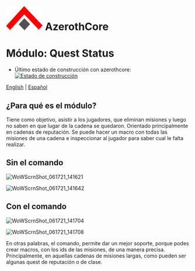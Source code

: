 # ![logo](https://raw.githubusercontent.com/azerothcore/azerothcore.github.io/master/images/logo-github.png) AzerothCore

# Módulo: Quest Status

- Último estado de construcción con azerothcore: [![Estado de construcción](https://github.com/pangolp/mod-quest-status/workflows/core-build/badge.svg?branch=master&event=push)](https://github.com/pangolp/mod-quest-status)

[English](README.md) | [Español](README_ES.md)

## ¿Para qué es el módulo?

Tiene como objetivo, asistir a los jugadores, que eliminan misiones y luego no saben en que lugar de la cadena se quedaron. Orientado principalmente en cadenas de reputación. Se puede hacer un macro con todas las misiones de una cadena e inspeccionar al jugador para saber cual le falta realizar.

## Sin el comando

![WoWScrnShot_061721_141621](https://user-images.githubusercontent.com/2810187/122444712-37d9a380-cf77-11eb-8ca5-c989ecd5c37f.jpg)

![WoWScrnShot_061721_141642](https://user-images.githubusercontent.com/2810187/122444749-3f00b180-cf77-11eb-9502-3095dda49266.jpg)

## Con el comando

![WoWScrnShot_061721_141704](https://user-images.githubusercontent.com/2810187/122444846-58096280-cf77-11eb-8c65-cb8e8332f696.jpg)

![WoWScrnShot_061721_141708](https://user-images.githubusercontent.com/2810187/122444863-5c358000-cf77-11eb-8002-f4cd996f5a0f.jpg)

En otras palabras, el comando, permite dar un mejor soporte, porque podes crear macros, con los ids de las misiones, de una manera precisa. Principalmente, en aquellas cadenas de misiones largas, como pueden ser algunas quest de reputación o de clase.
